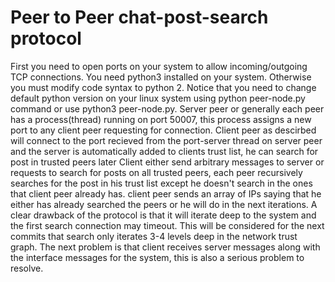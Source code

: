 # Peer to Peer chat-post-search protocol

First you need to open ports on your system to allow incoming/outgoing TCP connections.
You need python3 installed on your system. Otherwise you must modify code syntax to python 2.
Notice that you need to change default python version on your linux system using python peer-node.py command or use
python3 peer-node.py.
Server peer or generally each peer has a process(thread) running on port 50007, this process assigns a new port to 
any client peer requesting for connection.
Client peer as descirbed will connect to the port recieved from the port-server thread on server peer and the server
is automatically added to clients trust list, he can search for post in trusted peers later
Client either send arbitrary messages to server or requests to search for posts on all trusted peers, each peer 
recursively searches for the post in his trust list except he doesn't search in the ones that client peer already has.
client peer sends an array of IPs saying that he either has already searched the peers or he will do in the next iterations.
A clear drawback of the protocol is that it will iterate deep to the system and the first search connection may timeout.
This will be considered for the next commits that search only iterates 3-4 levels deep in the network trust graph.
The next problem is that client receives server messages along with the interface messages for the system, this is also
a serious problem to resolve.
